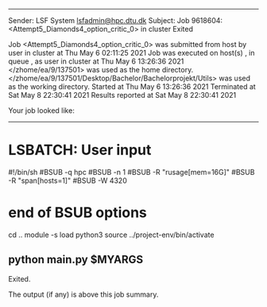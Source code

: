 
------------------------------------------------------------
Sender: LSF System <lsfadmin@hpc.dtu.dk>
Subject: Job 9618604: <Attempt5_Diamonds4_option_critic_0> in cluster <dcc> Exited

Job <Attempt5_Diamonds4_option_critic_0> was submitted from host <gbarlogin1> by user <s183914> in cluster <dcc> at Thu May  6 02:11:25 2021
Job was executed on host(s) <n-62-11-62>, in queue <hpc>, as user <s183914> in cluster <dcc> at Thu May  6 13:26:36 2021
</zhome/ea/9/137501> was used as the home directory.
</zhome/ea/9/137501/Desktop/Bachelor/Bachelorprojekt/Utils> was used as the working directory.
Started at Thu May  6 13:26:36 2021
Terminated at Sat May  8 22:30:41 2021
Results reported at Sat May  8 22:30:41 2021

Your job looked like:

------------------------------------------------------------
# LSBATCH: User input
#!/bin/sh
#BSUB -q hpc
#BSUB -n 1
#BSUB -R "rusage[mem=16G]"
#BSUB -R "span[hosts=1]"
#BSUB -W 4320
# end of BSUB options
cd ..
module -s load python3
source ../project-env/bin/activate

python main.py $MYARGS
------------------------------------------------------------

Exited.


The output (if any) is above this job summary.

